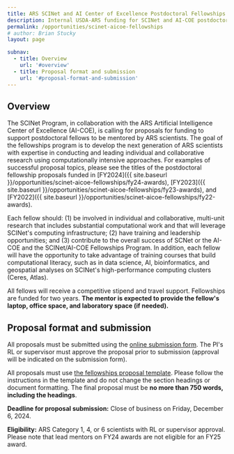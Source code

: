 ```yaml
---
title: ARS SCINet and AI Center of Excellence Postdoctoral Fellowships Program (FY25)
description: Internal USDA-ARS funding for SCINet and AI-COE postdoctoral fellowships.
permalink: /opportunities/scinet-aicoe-fellowships
# author: Brian Stucky 
layout: page

subnav:
  - title: Overview
    url: '#overview'
  - title: Proposal format and submission
    url: '#proposal-format-and-submission'
---
```



## Overview

The SCINet Program, in collaboration with the ARS Artificial Intelligence Center of Excellence (AI-COE), is calling for proposals for funding to support postdoctoral fellows to be mentored by ARS scientists. The goal of the fellowships program is to develop the next generation of ARS scientists with expertise in conducting and leading individual and collaborative research using computationally intensive approaches. For examples of successful proposal topics, please see the titles of the postdoctoral fellowship proposals funded in [FY2024]({{ site.baseurl }}/opportunities/scinet-aicoe-fellowships/fy24-awards), [FY2023]({{ site.baseurl }}/opportunities/scinet-aicoe-fellowships/fy23-awards), and [FY2022]({{ site.baseurl }}/opportunities/scinet-aicoe-fellowships/fy22-awards). 

Each fellow should: (1) be involved in individual and collaborative, multi-unit research that includes substantial computational work and that will leverage SCINet's computing infrastructure; (2) have training and leadership opportunities; and (3) contribute to the overall success of SCNet or the AI-COE and the SCINet/AI-COE Fellowships Program. In addition, each fellow will have the opportunity to take advantage of training courses that build computational literacy, such as in data science, AI, bioinformatics, and geospatial analyses on SCINet's high-performance computing clusters (Ceres, Atlas).

All fellows will receive a competitive stipend and travel support. Fellowships are funded for two years. **The mentor is expected to provide the fellow's laptop, office space, and laboratory space (if needed).**


## Proposal format and submission

All proposals must be submitted using the [online submission form](https://forms.office.com/g/XvP71bTAia). The PI's RL or supervisor must approve the proposal prior to submission (approval will be indicated on the submission form).

All proposals must use [the fellowships proposal template](https://usdagcc.sharepoint.com/:w:/s/REE-ARS-SCINetOffice/EXfbBIAM9vpPrFGXowAYsSwBYJBAwCtwI3UDWWprN0yM-w?e=uznaVH). Please follow the instructions in the template and do not change the section headings or document formatting. The final proposal must be **no more than 750 words, including the headings**.
 
**Deadline for proposal submission:** Close of business on Friday, December 6, 2024.
 
**Eligibility:** ARS Category 1, 4, or 6 scientists with RL or supervisor approval. Please note that lead mentors on FY24 awards are not eligible for an FY25 award.

